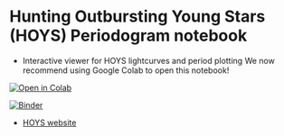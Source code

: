 # Hunting Outbursting Young Stars (HOYS) Periodogram notebook

* Interactive viewer for HOYS lightcurves and period plotting
We now recommend using Google Colab to open this notebook!

[![Open in Colab](https://colab.research.google.com/assets/colab-badge.svg)](https://colab.research.google.com/github/justyncw/HOYS_period/blob/master/period_viewer.ipynb)



[![Binder](https://mybinder.org/badge_logo.svg)](https://mybinder.org/v2/gh/justyncw/HOYS_period/master)

* [HOYS website](https://hoys.space)

